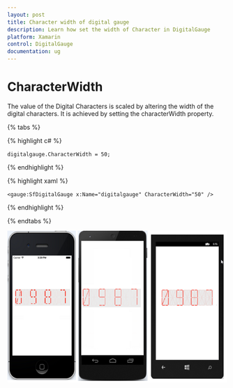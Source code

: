 ```yaml
---
layout: post
title: Character width of digital gauge
description: Learn how set the width of Character in DigitalGauge
platform: Xamarin
control: DigitalGauge
documentation: ug
---
```


# CharacterWidth

The value of the Digital Characters is scaled by altering the width of the digital characters. It is achieved by setting the characterWidth property.

{% tabs %}

{% highlight c# %}

	digitalgauge.CharacterWidth = 50;

{% endhighlight %}

{% highlight xaml %}

	<gauge:SfDigitalGauge x:Name="digitalgauge" CharacterWidth="50" />

{% endhighlight %}

{% endtabs %}


![](Getting-Started_images/characterwidth.png)
